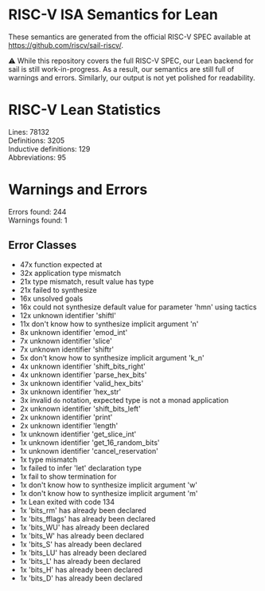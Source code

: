 # RISC-V ISA Semantics for Lean

These semantics are generated from the official RISC-V SPEC available at
https://github.com/riscv/sail-riscv/.

⚠️ While this repository covers the full RISC-V SPEC, our Lean backend for sail
is still work-in-progress. As a result, our semantics are still full of warnings
and errors. Similarly, our output is not yet polished for readability.
# RISC-V Lean Statistics

Lines: 78132  
Definitions: 3205  
Inductive definitions: 129  
Abbreviations: 95  

# Warnings and Errors

Errors found: 244  
Warnings found: 1  

## Error Classes

- 47x function expected at
- 32x application type mismatch
- 21x type mismatch, result value has type
- 21x failed to synthesize
- 16x unsolved goals
- 16x could not synthesize default value for parameter 'hmn' using tactics
- 12x unknown identifier 'shiftl'
- 11x don't know how to synthesize implicit argument 'n'
- 8x unknown identifier 'emod_int'
- 7x unknown identifier 'slice'
- 7x unknown identifier 'shiftr'
- 5x don't know how to synthesize implicit argument 'k_n'
- 4x unknown identifier 'shift_bits_right'
- 4x unknown identifier 'parse_hex_bits'
- 3x unknown identifier 'valid_hex_bits'
- 3x unknown identifier 'hex_str'
- 3x invalid `do` notation, expected type is not a monad application
- 2x unknown identifier 'shift_bits_left'
- 2x unknown identifier 'print'
- 2x unknown identifier 'length'
- 1x unknown identifier 'get_slice_int'
- 1x unknown identifier 'get_16_random_bits'
- 1x unknown identifier 'cancel_reservation'
- 1x type mismatch
- 1x failed to infer 'let' declaration type
- 1x fail to show termination for
- 1x don't know how to synthesize implicit argument 'w'
- 1x don't know how to synthesize implicit argument 'm'
- 1x Lean exited with code 134
- 1x 'bits_rm' has already been declared
- 1x 'bits_fflags' has already been declared
- 1x 'bits_WU' has already been declared
- 1x 'bits_W' has already been declared
- 1x 'bits_S' has already been declared
- 1x 'bits_LU' has already been declared
- 1x 'bits_L' has already been declared
- 1x 'bits_H' has already been declared
- 1x 'bits_D' has already been declared
